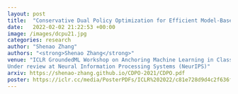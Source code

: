 ```yaml
---
layout: post
title:  "Conservative Dual Policy Optimization for Efficient Model-Based Reinforcement Learning"
date:   2022-02-02 21:22:53 +00:00
image: /images/dcpu21.jpg
categories: research
author: "Shenao Zhang"
authors: "<strong>Shenao Zhang</strong>"
venue: "ICLR GroundedML Workshop on Anchoring Machine Learning in Classical Algorithmic Theory  <br />
Under review at Neural Information Processing Systems (NeurIPS)"
arxiv: https://shenao-zhang.github.io/CDPO-2021/CDPO.pdf
poster: https://iclr.cc/media/PosterPDFs/ICLR%202022/c81e728d9d4c2f636f067f89cc14862c_UhTy1WC.png
---
```

